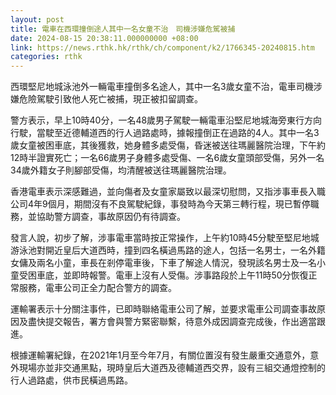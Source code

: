 ```yaml
---
layout: post
title: 電車在西環撞倒途人其中一名女童不治　司機涉嫌危駕被捕
date: 2024-08-15 20:38:11.000000000 +08:00
link: https://news.rthk.hk/rthk/ch/component/k2/1766345-20240815.htm
categories: rthk
---
```


西環堅尼地城泳池外一輛電車撞倒多名途人，其中一名3歲女童不治，電車司機涉嫌危險駕駛引致他人死亡被捕，現正被扣留調查。

警方表示，早上10時40分，一名48歲男子駕駛一輛電車沿堅尼地城海旁東行方向行駛，當駛至近德輔道西的行人過路處時，據報撞倒正在過路的4人。其中一名3歲女童被困車底，其後獲救，她身體多處受傷，昏迷被送往瑪麗醫院治理，下午約12時半證實死亡；一名66歲男子身體多處受傷、一名6歲女童頭部受傷，另外一名34歲外籍女子則腳部受傷，均清醒被送往瑪麗醫院治理。

香港電車表示深感難過，並向傷者及女童家屬致以最深切慰問，又指涉事車長入職公司4年9個月，期間沒有不良駕駛紀錄，事發時為今天第三轉行程，現已暫停職務，並協助警方調查，事故原因仍有待調查。

發言人說，初步了解，涉事電車當時按正常操作，上午約10時45分駛至堅尼地城游泳池對開近皇后大道西時，撞到四名橫過馬路的途人，包括一名男士，一名外籍女傭及兩名小童，車長在剎停電車後，下車了解途人情況，發現該名男士及一名小童受困車底，並即時報警。電車上沒有人受傷。涉事路段於上午11時50分恢復正常服務，電車公司正全力配合警方的調查。

運輸署表示十分關注事件，已即時聯絡電車公司了解，並要求電車公司調查事故原因及盡快提交報告，署方會與警方緊密聯繫，待意外成因調查完成後，作出適當跟進。

根據運輸署紀錄，在2021年1月至今年7月，有關位置沒有發生嚴重交通意外，意外現場亦並非交通黑點，現時皇后大道西及德輔道西交界，設有三組交通燈控制的行人過路處，供市民橫過馬路。
